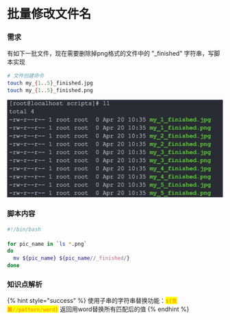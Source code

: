 # 批量修改文件名

### 需求

有如下一批文件，现在需要删除掉png格式的文件中的 "\_finished" 字符串，写脚本实现

```bash
# 文件创建命令
touch my_{1..5}_finished.jpg
touch my_{1..5}_finished.png
```

![](<../../.gitbook/assets/image (123).png>)

### 脚本内容

```sh
#!/bin/bash

for pic_name in `ls *.png`
do
  mv ${pic_name} ${pic_name//_finished/}
done
```

### 知识点解析

{% hint style="success" %}
使用子串的字符串替换功能：<mark style="color:orange;">**`${变量//pattern/word}`**</mark> 返回用word替换所有匹配后的值
{% endhint %}
